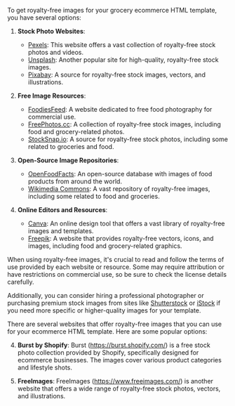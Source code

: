 To get royalty-free images for your grocery ecommerce HTML template, you have several options:

1. **Stock Photo Websites**:
   - [Pexels](https://www.pexels.com/): This website offers a vast collection of royalty-free stock photos and videos.
   - [Unsplash](https://unsplash.com/): Another popular site for high-quality, royalty-free stock images.
   - [Pixabay](https://pixabay.com/): A source for royalty-free stock images, vectors, and illustrations.

2. **Free Image Resources**:
   - [FoodiesFeed](https://www.foodiesfeed.com/): A website dedicated to free food photography for commercial use.
   - [FreePhotos.cc](https://www.freephotos.cc/): A collection of royalty-free stock images, including food and grocery-related photos.
   - [StockSnap.io](https://stocksnap.io/): A source for royalty-free stock photos, including some related to groceries and food.

3. **Open-Source Image Repositories**:
   - [OpenFoodFacts](https://world.openfoodfacts.org/): An open-source database with images of food products from around the world.
   - [Wikimedia Commons](https://commons.wikimedia.org/wiki/Main_Page): A vast repository of royalty-free images, including some related to food and groceries.

4. **Online Editors and Resources**:
   - [Canva](https://www.canva.com/): An online design tool that offers a vast library of royalty-free images and templates.
   - [Freepik](https://www.freepik.com/): A website that provides royalty-free vectors, icons, and images, including food and grocery-related graphics.

When using royalty-free images, it's crucial to read and follow the terms of use provided by each website or resource. Some may require attribution or have restrictions on commercial use, so be sure to check the license details carefully.

Additionally, you can consider hiring a professional photographer or purchasing premium stock images from sites like [Shutterstock](https://www.shutterstock.com/) or [iStock](https://www.istockphoto.com/) if you need more specific or higher-quality images for your template.




There are several websites that offer royalty-free images that you can use for your ecommerce HTML template. Here are some popular options:


4. **Burst by Shopify**: Burst (https://burst.shopify.com/) is a free stock photo collection provided by Shopify, specifically designed for ecommerce businesses. The images cover various product categories and lifestyle shots.

5. **FreeImages**: FreeImages (https://www.freeimages.com/) is another website that offers a wide range of royalty-free stock photos, vectors, and illustrations.

